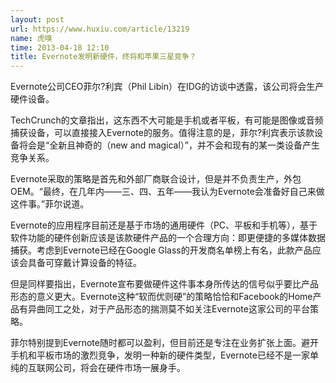 ```yaml
---
layout: post
url: https://www.huxiu.com/article/13219
name: 虎嗅
time: 2013-04-18 12:10
title: Evernote发明新硬件，终将和苹果三星竞争？
---
```

Evernote公司CEO菲尔?利宾（Phil Libin）在IDG的访谈中透露，该公司将会生产硬件设备。

TechCrunch的文章指出，这东西不大可能是手机或者平板，有可能是图像或音频捕获设备，可以直接接入Evernote的服务。值得注意的是，菲尔?利宾表示该款设备将会是“全新且神奇的（new and magical）”，并不会和现有的某一类设备产生竞争关系。

Evernote采取的策略是首先和外部厂商联合设计，但是并不负责生产，外包OEM。“最终，在几年内——三、四、五年——我认为Evernote会准备好自己来做这件事。”菲尔说道。

Evernote的应用程序目前还是基于市场的通用硬件（PC、平板和手机等），基于软件功能的硬件创新应该是该款硬件产品的一个合理方向：即更便捷的多媒体数据捕获。考虑到Evernote已经在Google Glass的开发商名单榜上有名，此款产品应该会具备可穿戴计算设备的特征。

但是同样要指出，Evernote宣布要做硬件这件事本身所传达的信号似乎要比产品形态的意义更大。Evernote这种“软而优则硬”的策略恰恰和Facebook的Home产品有异曲同工之处，对于产品形态的揣测莫不如关注Evernote这家公司的平台策略。

菲尔特别提到Evernote随时都可以盈利，但目前还是专注在业务扩张上面。避开手机和平板市场的激烈竞争，发明一种新的硬件类型，Evernote已经不是一家单纯的互联网公司，将会在硬件市场一展身手。

